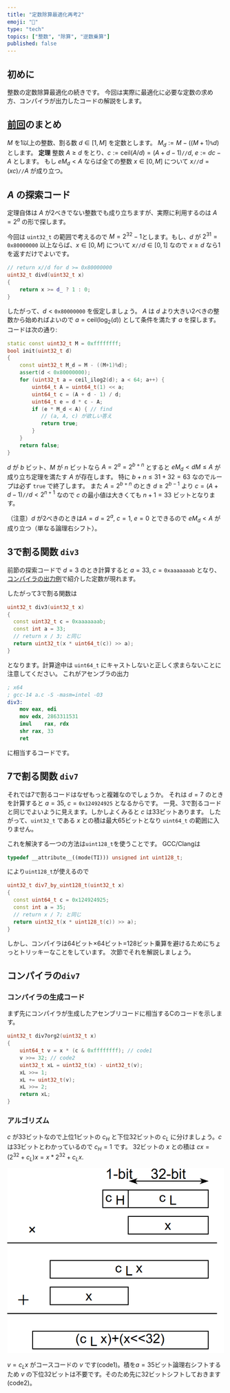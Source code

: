```yaml
---
title: "定数除算最適化再考2"
emoji: "📖"
type: "tech"
topics: ["整数", "除算", "逆数乗算"]
published: false
---
```

## 初めに
整数の定数除算最適化の続きです。
今回は実際に最適化に必要な定数の求め方、コンパイラが出力したコードの解説をします。

## [前回](https://zenn.dev/herumi/articles/const-div-revised1)のまとめ
$M$ を1以上の整数、割る数 $d \in [1, M]$ を定数とします。
$M_d:=M-((M+1)\texttt{\%}d)$ とします。
**定理**
整数 $A \ge d$ をとり、$c :=  \mathrm{ceil}(A/d)=(A+d-1) \texttt{//} d$, $e := d c - A$ とします。
もし $e M_d < A$ ならば全ての整数 $x \in [0, M]$ について $x \texttt{//} d = (x c)\texttt{//}A$ が成り立つ。

## $A$ の探索コード

定理自体は $A$ が2べきでない整数でも成り立ちますが、実際に利用するのは $A=2^a$ の形で探します。

今回は `uint32_t` の範囲で考えるので $M=2^{32}-1$とします。もし、$d$ が $2^{31}=\texttt{0x80000000}$ 以上ならば、$x \in [0, M]$ について $x\texttt{//}d \in [0, 1]$ なので $x \ge d$ なら1を返すだけでよいです。

```cpp
// return x//d for d >= 0x80000000
uint32_t divd(uint32_t x)
{
    return x >= d_ ? 1 : 0;
}
```

したがって、$d < \texttt{0x80000000}$ を仮定しましょう。
$A$ は $d$ より大きい2べきの整数から始めればよいので $a=\mathrm{ceil}(\log_2(d))$ として条件を満たす $a$ を探します。
コードは次の通り:

```cpp
static const uint32_t M = 0xffffffff;
bool init(uint32_t d)
{
    const uint32_t M_d = M - ((M+1)%d);
    assert(d < 0x80000000);
    for (uint32_t a = ceil_ilog2(d); a < 64; a++) {
        uint64_t A = uint64_t(1) << a;
        uint64_t c = (A + d - 1) / d;
        uint64_t e = d * c - A;
        if (e * M_d < A) { // find
           // (a, A, c) が欲しい答え
           return true;
        }
    }
    return false;
}
```
$d$ が $b$ ビット、$M$ が $n$ ビットなら $A=2^a=2^{b+n}$ とすると $e M_d < d M \le A$ が成り立ち定理を満たす $A$ が存在します。
特に $b+n \le 31 + 32 = 63$ なのでループは必ず `true` で終了します。
また $A=2^{b+n}$ のとき $d \ge 2^{b-1}$ より $c=(A+d-1) \texttt{//} d < 2^{n+1}$ なので $c$ の最小値は大きくても $n+1=33$ ビットとなります。

（注意）$d$ が2べきのときは$A=d=2^a$, $c=1$, $e=0$ とできるので $e M_d < A$ が成り立つ（単なる論理右シフト）。

## 3で割る関数 `div3`
前節の探索コードで $d=3$ のとき計算すると $a=33$, $c=\texttt{0xaaaaaaab}$ となり、[コンパイラの出力例](https://zenn.dev/herumi/articles/const-div-revised1#%E3%82%B3%E3%83%B3%E3%83%91%E3%82%A4%E3%83%A9%E3%81%AE%E5%87%BA%E5%8A%9B%E4%BE%8B)で紹介した定数が現れます。

したがって3で割る関数は

```cpp
uint32_t div3(uint32_t x)
{
  const uint32_t c = 0xaaaaaaab;
  const int a = 33;
  // return x / 3; と同じ
  return uint32_t(x * uint64_t(c)) >> a);
}
```
となります。計算途中は `uint64_t` にキャストしないと正しく求まらないことに注意してください。
これがアセンブラの出力

```nasm
; x64
; gcc-14 a.c -S -masm=intel -O3
div3:
    mov eax, edi
    mov edx, 2863311531
    imul    rax, rdx
    shr rax, 33
    ret
```
に相当するコードです。

## 7で割る関数 `div7`
それでは7で割るコードはなぜもっと複雑なのでしょうか。
それは $d=7$ のときを計算すると $a=35$, $c=\texttt{0x124924925}$ となるからです。
一見、3で割るコードと同じでよいように見えます。しかしよくみると $c$ は33ビットあります。
したがって、`uint32_t` である $x$ との積は最大65ビットとなり `uint64_t` の範囲に入りません。

これを解決する一つの方法は`uint128_t`を使うことです。
GCC/Clangは

```cpp
typedef __attribute__((mode(TI))) unsigned int uint128_t;
```

により`uint128_t`が使えるので

```cpp
uint32_t div7_by_uint128_t(uint32_t x)
{
  const uint64_t c = 0x124924925;
  const int a = 35;
  // return x / 7; と同じ
  return uint32_t(x * uint128_t(c)) >> a);
}
```

しかし、コンパイラは64ビット×64ビット=128ビット乗算を避けるためにちょっとトリッキーなことをしています。
次節でそれを解説しましょう。

## コンパイラの`div7`

### コンパイラの生成コード
まず先にコンパイラが生成したアセンブリコードに相当するCのコードを示します。

```cpp
uint32_t div7org2(uint32_t x)
{
    uint64_t v = x * (c & 0xffffffff); // code1
    v >>= 32; // code2
    uint32_t xL = uint32_t(x) - uint32_t(v);
    xL >>= 1;
    xL += uint32_t(v);
    xL >>= 2;
    return xL;
}
```

### アルゴリズム
$c$ が33ビットなので上位1ビットの $c_H$ と下位32ビットの $c_L$ に分けましょう。$c$ は33ビットとわかっているので $c_H = 1$ です。
32ビットの $x$ との積は $c x = (2^{32} + c_L) x = x*2^{32} + c_L x$.

![](/images/mul33x32.png)

$v = c_L x$ がコースコードの $v$ です(code1)。積を$a=35$ビット論理右シフトするため $v$ の下位32ビットは不要です。そのため先に32ビットシフトしておきます(code2)。
